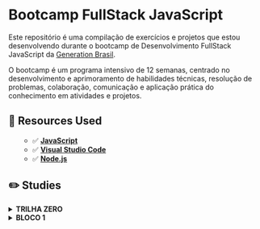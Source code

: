 # Bootcamp FullStack JavaScript

Este repositório é uma compilação de exercícios e projetos que estou desenvolvendo durante o bootcamp de Desenvolvimento FullStack JavaScript da [Generation Brasil](https://brazil.generation.org/).

O bootcamp é um programa intensivo de 12 semanas, centrado no desenvolvimento e aprimoramento de habilidades técnicas, resolução de problemas, colaboração, comunicação e aplicação prática do conhecimento em atividades e projetos.

## 🚀 Resources Used

<ul>

- ✅ **[JavaScript](https://developer.mozilla.org/pt-BR/docs/Learn/JavaScript/First_steps/What_is_JavaScript)**
- ✅ **[Visual Studio Code](https://code.visualstudio.com/?WT.mc_id=javascript-14034-gllemos)**
- ✅ **[Node.js](https://nodejs.org/en/)**
</ul>

## ✏️ Studies

<details><summary><b>TRILHA ZERO</b></summary>
<ul>
<li>📚 Lógica de Programação com Portugol Studio.</li>
</ul>
</details>
<details><summary><b>BLOCO 1</b></summary>
<ul>
<details><summary><b> Semana 1</b></summary>
<p>📚 Soft Skills | Introdução ao Papel de
Desenvolvedor JavaScript</p>
<ul>
<li>Competências Comportamentais e Mentalidades. </li>
<li>Persistência | Proatividade | Gestão Eficaz do Tempo | Trabalho em Equipe.</li>
<li>Colaboração e Comunicação Eficaz no Local de Trabalho.</li>
<li>Atenção aos Detalhes e Orientação ao Futuro.</li>
<li>Aprendizagem Contínua e a Importância de se manter atualizado.</li>
<li>Resolução de Problemas no desenvolvimento de software.</li>
</ul>
<br>
</details>

<details><summary><b>Semana 2
 </b></summary>

**[Semana 2](./semana-2)**

 <p>📚 Introdução à Ciência da
Computação | Introdução à
Programação JavaScript</p>

<ul>
[ SCRUM ]
<li>Desenvolvimento Ágil de Software com SCRUM.</li>
<li>Atividade de Treinamento Ágil 1.</li>
<br>
[ JAVASCRIPT ]
<br>
<li>Controle de Origem com Git.</li>
<li>Introdução a JavaScript.</li>
<li>JavaScript IDE - VSCODE.</li>
<li>Variáveis, Tipos de Dados e Operadores Aritméticos.</li>
<li>Operadores Lógicos.</li>
<li>Laços Condicionais.</li>

<br>
[ SOFT SKILLS ]
<li> Ética na Indústria de Desenvolvimento Web</li>
<li>Responsabilidade Pessoal</li>
<li>Comunicação Não Violenta</li>

</ul>
<br>
</details>

</ul>
